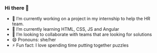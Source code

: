 ### Hi there 👋

- 🔭 I’m currently working on a project in my internship to help the HR team.
- 🌱 I’m currently learning HTML, CSS, JS and Angular
- 👯 I’m looking to collaborate with teams that are looking for solutions
- 😄 Pronouns: she/her
- ⚡ Fun fact: I love spending time putting together puzzles 

